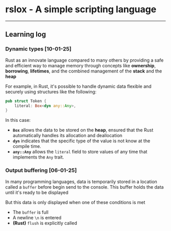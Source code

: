 # rslox - A simple scripting language

---
## Learning log

### Dynamic types [10-01-25]
Rust as an innovate language compared to many others by providing a safe and efficient way to manage memory through concepts like **ownership**, **borrowing**, **lifetimes**, and the combined management of the **stack** and the **heap** 

For example, in Rust, it's possible to handle dynamic data flexible and securely using structures like the following:
```rust
pub struct Token { 
    literal: Box<dyn any::Any>,
}
```

In this case:
- **`Box`** allows the data to be stored on the **heap**, ensured that the Rust automatically handles its allocation and deallocation
- **`dyn`** indicates that the specific type of the value is not know at the compile time.
- **`any::Any`** allows the `literal` field to store values of any time that implements the `Any` trait.

### Output buffering [06-01-25]
In many programming languages, data is temporarily stored in a location called a `buffer` before begin send to the console. This buffer holds the data until it's ready to be displayed

But this data is only displayed when one of these conditions is met
- The `buffer` is full
- A newline `\n` is entered
- **(Rust)** `flush` is explicitly called